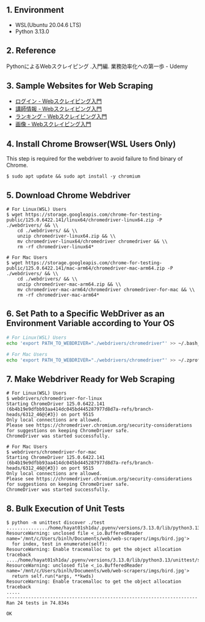 ## 1. Environment

- WSL(Ubuntu 20.04.6 LTS)
- Python 3.13.0

## 2. Reference

PythonによるWebスクレイピング \.入門編\. 業務効率化への第一歩 - Udemy

## 3. Sample Websites for Web Scraping

- [ログイン - Webスクレイピング入門](https://scraping-for-beginner.herokuapp.com/login_page)
- [講師情報 - Webスクレイピング入門](https://scraping-for-beginner.herokuapp.com/mypage)
- [ランキング - Webスクレイピング入門](https://scraping-for-beginner.herokuapp.com/ranking/)
- [画像 - Webスクレイピング入門](https://scraping-for-beginner.herokuapp.com/image)

## 4. Install Chrome Browser(WSL Users Only)

This step is required for the webdriver to avoid failure to find binary of Chrome.

```command
$ sudo apt update && sudo apt install -y chromium
```

## 5. Download Chrome Webdriver

```command
# For Linux(WSL) Users
$ wget https://storage.googleapis.com/chrome-for-testing-public/125.0.6422.141/linux64/chromedriver-linux64.zip -P ./webdrivers/ && \\
    cd ./webdrivers/ && \\
    unzip chromedriver-linux64.zip && \\
    mv chromedriver-linux64/chromedriver chromedriver && \\
    rm -rf chromedriver-linux64*

# For Mac Users
$ wget https://storage.googleapis.com/chrome-for-testing-public/125.0.6422.141/mac-arm64/chromedriver-mac-arm64.zip -P ./webdrivers/ && \\
    cd ./webdrivers/ && \\
    unzip chromedriver-mac-arm64.zip && \\
    mv chromedriver-mac-arm64/chromedriver chromedriver-for-mac && \\
    rm -rf chromedriver-mac-arm64*
```

## 6. Set Path to a Specific WebDriver as an Environment Variable according to Your OS

```bash
# For Linux(WSL) Users
echo 'export PATH_TO_WEBDRIVER="./webdrivers/chromedriver"' >> ~/.bash_profile

# For Mac Users
echo 'export PATH_TO_WEBDRIVER="./webdrivers/chromedriver"' >> ~/.zprofile
```

## 7. Make Webdriver Ready for Web Scraping

```command
# For Linux(WSL) Users
$ webdrivers/chromedriver-for-linux
Starting ChromeDriver 125.0.6422.141 (6b4b19e9dfbb93aa414dc045bd445287977d8d7a-refs/branch-heads/6312_46@{#3}) on port 9515
Only local connections are allowed.
Please see https://chromedriver.chromium.org/security-considerations for suggestions on keeping ChromeDriver safe.
ChromeDriver was started successfully.

# For Mac Users
$ webdrivers/chromedriver-for-mac
Starting ChromeDriver 125.0.6422.141 (6b4b19e9dfbb93aa414dc045bd445287977d8d7a-refs/branch-heads/6312_46@{#3}) on port 9515
Only local connections are allowed.
Please see https://chromedriver.chromium.org/security-considerations for suggestions on keeping ChromeDriver safe.
ChromeDriver was started successfully.
```

## 8. Bulk Execution of Unit Tests

```command
$ python -m unittest discover ./test
.............../home/hayat01sh1da/.pyenv/versions/3.13.0/lib/python3.13/unittest/suite.py:107: ResourceWarning: unclosed file <_io.BufferedReader name='/mnt/c/Users/binlh/Documents/web/web-scrapers/imgs/bird.jpg'>
  for index, test in enumerate(self):
ResourceWarning: Enable tracemalloc to get the object allocation traceback
..../home/hayat01sh1da/.pyenv/versions/3.13.0/lib/python3.13/unittest/suite.py:84: ResourceWarning: unclosed file <_io.BufferedReader name='/mnt/c/Users/binlh/Documents/web/web-scrapers/imgs/bird.jpg'>
  return self.run(*args, **kwds)
ResourceWarning: Enable tracemalloc to get the object allocation traceback
.....
----------------------------------------------------------------------
Ran 24 tests in 74.834s

OK
```
